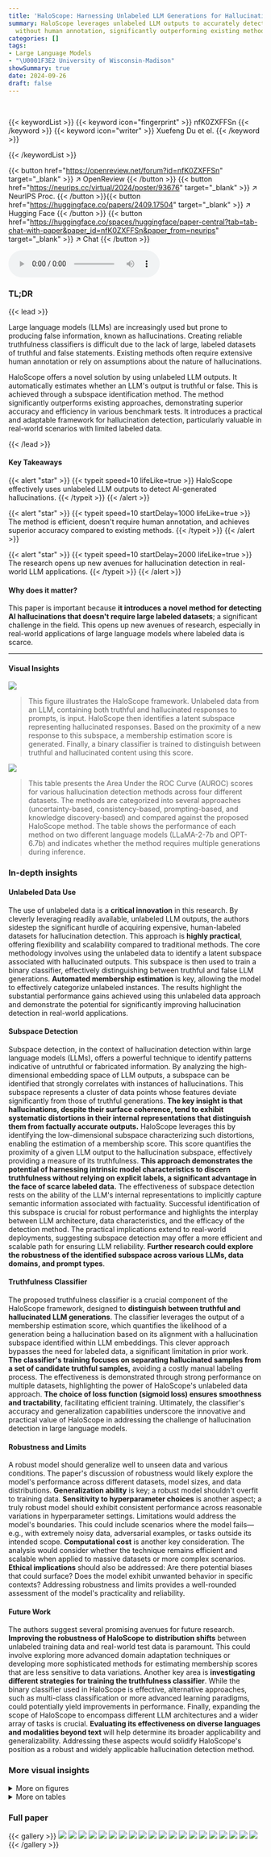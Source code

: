 ```yaml
---
title: 'HaloScope: Harnessing Unlabeled LLM Generations for Hallucination Detection'
summary: HaloScope leverages unlabeled LLM outputs to accurately detect AI hallucinations
  without human annotation, significantly outperforming existing methods.
categories: []
tags:
- Large Language Models
- "\U0001F3E2 University of Wisconsin-Madison"
showSummary: true
date: 2024-09-26
draft: false
---
```


<br>

{{< keywordList >}}
{{< keyword icon="fingerprint" >}} nfK0ZXFFSn {{< /keyword >}}
{{< keyword icon="writer" >}} Xuefeng Du et el. {{< /keyword >}}
 
{{< /keywordList >}}

{{< button href="https://openreview.net/forum?id=nfK0ZXFFSn" target="_blank" >}}
↗ OpenReview
{{< /button >}}
{{< button href="https://neurips.cc/virtual/2024/poster/93676" target="_blank" >}}
↗ NeurIPS Proc.
{{< /button >}}{{< button href="https://huggingface.co/papers/2409.17504" target="_blank" >}}
↗ Hugging Face
{{< /button >}}
{{< button href="https://huggingface.co/spaces/huggingface/paper-central?tab=tab-chat-with-paper&paper_id=nfK0ZXFFSn&paper_from=neurips" target="_blank" >}}
↗ Chat
{{< /button >}}



<audio controls>
    <source src="https://ai-paper-reviewer.com/nfK0ZXFFSn/podcast.wav" type="audio/wav">
    Your browser does not support the audio element.
</audio>


### TL;DR


{{< lead >}}

Large language models (LLMs) are increasingly used but prone to producing false information, known as hallucinations.  Creating reliable truthfulness classifiers is difficult due to the lack of large, labeled datasets of truthful and false statements. Existing methods often require extensive human annotation or rely on assumptions about the nature of hallucinations. 

HaloScope offers a novel solution by using unlabeled LLM outputs. It automatically estimates whether an LLM's output is truthful or false. This is achieved through a subspace identification method.  The method significantly outperforms existing approaches, demonstrating superior accuracy and efficiency in various benchmark tests. It introduces a practical and adaptable framework for hallucination detection, particularly valuable in real-world scenarios with limited labeled data.

{{< /lead >}}


#### Key Takeaways

{{< alert "star" >}}
{{< typeit speed=10 lifeLike=true >}} HaloScope effectively uses unlabeled LLM outputs to detect AI-generated hallucinations. {{< /typeit >}}
{{< /alert >}}

{{< alert "star" >}}
{{< typeit speed=10 startDelay=1000 lifeLike=true >}} The method is efficient, doesn't require human annotation, and achieves superior accuracy compared to existing methods. {{< /typeit >}}
{{< /alert >}}

{{< alert "star" >}}
{{< typeit speed=10 startDelay=2000 lifeLike=true >}} The research opens up new avenues for hallucination detection in real-world LLM applications. {{< /typeit >}}
{{< /alert >}}

#### Why does it matter?
This paper is important because **it introduces a novel method for detecting AI hallucinations that doesn't require large labeled datasets**; a significant challenge in the field.  This opens up new avenues of research, especially in real-world applications of large language models where labeled data is scarce.

------
#### Visual Insights



![](https://ai-paper-reviewer.com/nfK0ZXFFSn/figures_1_1.jpg)

> This figure illustrates the HaloScope framework.  Unlabeled data from an LLM, containing both truthful and hallucinated responses to prompts, is input.  HaloScope then identifies a latent subspace representing hallucinated responses. Based on the proximity of a new response to this subspace, a membership estimation score is generated. Finally, a binary classifier is trained to distinguish between truthful and hallucinated content using this score.





![](https://ai-paper-reviewer.com/nfK0ZXFFSn/tables_5_1.jpg)

> This table presents the Area Under the ROC Curve (AUROC) scores for various hallucination detection methods across four different datasets.  The methods are categorized into several approaches (uncertainty-based, consistency-based, prompting-based, and knowledge discovery-based) and compared against the proposed HaloScope method. The table shows the performance of each method on two different language models (LLaMA-2-7b and OPT-6.7b) and indicates whether the method requires multiple generations during inference.





### In-depth insights


#### Unlabeled Data Use
The use of unlabeled data is a **critical innovation** in this research.  By cleverly leveraging readily available, unlabeled LLM outputs, the authors sidestep the significant hurdle of acquiring expensive, human-labeled datasets for hallucination detection. This approach is **highly practical**, offering flexibility and scalability compared to traditional methods. The core methodology involves using the unlabeled data to identify a latent subspace associated with hallucinated outputs. This subspace is then used to train a binary classifier, effectively distinguishing between truthful and false LLM generations.  **Automated membership estimation** is key, allowing the model to effectively categorize unlabeled instances.  The results highlight the substantial performance gains achieved using this unlabeled data approach and demonstrate the potential for significantly improving hallucination detection in real-world applications.

#### Subspace Detection
Subspace detection, in the context of hallucination detection within large language models (LLMs), offers a powerful technique to identify patterns indicative of untruthful or fabricated information.  By analyzing the high-dimensional embedding space of LLM outputs, a subspace can be identified that strongly correlates with instances of hallucinations. This subspace represents a cluster of data points whose features deviate significantly from those of truthful generations. **The key insight is that hallucinations, despite their surface coherence, tend to exhibit systematic distortions in their internal representations that distinguish them from factually accurate outputs.** HaloScope leverages this by identifying the low-dimensional subspace characterizing such distortions, enabling the estimation of a membership score. This score quantifies the proximity of a given LLM output to the hallucination subspace, effectively providing a measure of its truthfulness. **This approach demonstrates the potential of harnessing intrinsic model characteristics to discern truthfulness without relying on explicit labels, a significant advantage in the face of scarce labeled data.** The effectiveness of subspace detection rests on the ability of the LLM's internal representations to implicitly capture semantic information associated with factuality.  Successful identification of this subspace is crucial for robust performance and highlights the interplay between LLM architecture, data characteristics, and the efficacy of the detection method. The practical implications extend to real-world deployments, suggesting subspace detection may offer a more efficient and scalable path for ensuring LLM reliability.  **Further research could explore the robustness of the identified subspace across various LLMs, data domains, and prompt types**.

#### Truthfulness Classifier
The proposed truthfulness classifier is a crucial component of the HaloScope framework, designed to **distinguish between truthful and hallucinated LLM generations**.  The classifier leverages the output of a membership estimation score, which quantifies the likelihood of a generation being a hallucination based on its alignment with a hallucination subspace identified within LLM embeddings. This clever approach bypasses the need for labeled data, a significant limitation in prior work.  **The classifier's training focuses on separating hallucinated samples from a set of candidate truthful samples,**  avoiding a costly manual labeling process. The effectiveness is demonstrated through strong performance on multiple datasets, highlighting the power of HaloScope's unlabeled data approach.  **The choice of loss function (sigmoid loss) ensures smoothness and tractability**, facilitating efficient training.  Ultimately, the classifier's accuracy and generalization capabilities underscore the innovative and practical value of HaloScope in addressing the challenge of hallucination detection in large language models.

#### Robustness and Limits
A robust model should generalize well to unseen data and various conditions.  The paper's discussion of robustness would likely explore the model's performance across different datasets, model sizes, and data distributions.  **Generalization ability** is key; a robust model shouldn't overfit to training data.  **Sensitivity to hyperparameter choices** is another aspect; a truly robust model should exhibit consistent performance across reasonable variations in hyperparameter settings.  Limitations would address the model's boundaries.  This could include scenarios where the model fails—e.g., with extremely noisy data, adversarial examples, or tasks outside its intended scope.  **Computational cost** is another key consideration.  The analysis would consider whether the technique remains efficient and scalable when applied to massive datasets or more complex scenarios.  **Ethical implications** should also be addressed:  Are there potential biases that could surface? Does the model exhibit unwanted behavior in specific contexts?  Addressing robustness and limits provides a well-rounded assessment of the model's practicality and reliability.

#### Future Work
The authors suggest several promising avenues for future research.  **Improving the robustness of HaloScope to distribution shifts** between unlabeled training data and real-world test data is paramount.  This could involve exploring more advanced domain adaptation techniques or developing more sophisticated methods for estimating membership scores that are less sensitive to data variations.  Another key area is **investigating different strategies for training the truthfulness classifier**. While the binary classifier used in HaloScope is effective, alternative approaches, such as multi-class classification or more advanced learning paradigms, could potentially yield improvements in performance.  Finally, expanding the scope of HaloScope to encompass different LLM architectures and a wider array of tasks is crucial.  **Evaluating its effectiveness on diverse languages and modalities beyond text** will help determine its broader applicability and generalizability.  Addressing these aspects would solidify HaloScope's position as a robust and widely applicable hallucination detection method.


### More visual insights

<details>
<summary>More on figures
</summary>


![](https://ai-paper-reviewer.com/nfK0ZXFFSn/figures_3_1.jpg)

> This figure visually represents the core idea behind HaloScope's membership estimation.  It shows two distinct clusters of data points, representing truthful (orange) and hallucinated (purple) LLM generations. Each point is an embedding vector from a language model.  A line (v1, the top singular vector) is drawn through the origin, representing the subspace identified by HaloScope that best separates these two clusters. The distance from each data point to this line (its projection onto the line) is used as the membership score.  Hallucinated samples tend to project farther from the origin along v1 than truthful samples, making it possible to distinguish them based on their projection.


![](https://ai-paper-reviewer.com/nfK0ZXFFSn/figures_6_1.jpg)

> This figure demonstrates three key aspects of the HaloScope framework. (a) shows the model's ability to generalize across different datasets. The source dataset is used to extract a subspace, which is then applied to other target datasets.  The results indicate strong transferability. (b) explores the impact of the number of subspace components (k) on the model's performance. The AUROC is plotted against different values of k, showing that a moderate number of components leads to optimal results. (c) investigates the effectiveness of using different layers of the LLM for subspace extraction.  Performance varies across different layers, highlighting the importance of choosing the optimal layer for embedding feature extraction.


![](https://ai-paper-reviewer.com/nfK0ZXFFSn/figures_7_1.jpg)

> This figure compares the performance of HaloScope with a simpler method that directly uses the membership score for hallucination detection, without training a binary classifier.  The simpler method involves projecting the representation of a test sample onto the extracted subspace.  The bar chart shows the AUROC scores for both methods across four datasets: TRUTHFULQA, TriviaQA, COQA, and TydiQA-GP.  HaloScope consistently outperforms the direct projection approach, demonstrating the effectiveness of leveraging unlabeled data for training a more generalizable truthfulness classifier.


![](https://ai-paper-reviewer.com/nfK0ZXFFSn/figures_8_1.jpg)

> This figure compares the performance of HaloScope with a supervised oracle (trained on labeled data) for hallucination detection. The results show that HaloScope achieves comparable performance to the supervised oracle on the TRUTHFULQA dataset (AUROC of 78.64% vs. 81.04%). This demonstrates that HaloScope's accuracy in detecting hallucinations is quite high, especially considering it does not rely on manual annotations.  The bar chart presents AUROC scores for both HaloScope and the labeled data approach across four datasets: TRUTHFULQA, TriviaQA, COQA, and TydiQA-GP.


![](https://ai-paper-reviewer.com/nfK0ZXFFSn/figures_8_2.jpg)

> This figure illustrates the HaloScope framework.  Unlabeled data from an LLM (both truthful and hallucinated) is input.  HaloScope identifies a latent subspace representing hallucinated statements. A membership estimation score determines if a data point falls within this subspace. Finally, a binary classifier is trained using this subspace and the membership scores to determine if a given LLM generation is truthful or not.


![](https://ai-paper-reviewer.com/nfK0ZXFFSn/figures_14_1.jpg)

> This figure shows the distribution of the membership estimation score for truthful and hallucinated samples in the unlabeled LLM generations of TYDIQA-GP.  The score is calculated using LLM representations from the 14th layer of LLaMA-2-chat-7b. The distributions show a reasonable separation between truthful and hallucinated generations, indicating the effectiveness of the score in distinguishing between the two types of data.


</details>




<details>
<summary>More on tables
</summary>


![](https://ai-paper-reviewer.com/nfK0ZXFFSn/tables_6_1.jpg)
> This table presents the Area Under the ROC Curve (AUROC) scores for various hallucination detection methods on four different datasets: TRUTHFULQA, TRIVIAQA, COQA, and TYDIQA-GP.  The methods are compared using two different language models: LLaMA-2 and OPT, each with two different sizes (7B and 13B parameters). The table also indicates whether each method uses single sampling or multiple generations during inference.  Higher AUROC values indicate better performance.

![](https://ai-paper-reviewer.com/nfK0ZXFFSn/tables_7_1.jpg)
> This table presents the Area Under the ROC Curve (AUROC) scores for hallucination detection using different embedding locations within the multi-head attention (MHA) architecture of LLMs.  It compares performance across two models (LLaMA-2-chat-7b and OPT-6.7b) and two datasets (TRUTHFULQA and TYDIQA-GP). The three embedding locations are: the output of the transformer block (f), the output of the self-attention module (Attn(f)), and the output of the feedforward layer (Q Attn(f)). The results show variation in performance depending on the model and embedding location.

![](https://ai-paper-reviewer.com/nfK0ZXFFSn/tables_7_2.jpg)
> This table presents the results of an ablation study on different design choices for the membership estimation score in the HaloScope model.  It compares the performance of three different score designs: a non-weighted score, a score that sums up layer-wise scores, and the HaloScope model's proposed score (which uses a weighted sum of singular vectors). The results are shown for two different LLMs (LLaMA-2-chat-7b and OPT-6.7b) and two datasets (TRUTHFULQA and TydiQA-GP).  The table demonstrates that HaloScope's proposed score significantly outperforms the other approaches, highlighting the effectiveness of its design choices.

![](https://ai-paper-reviewer.com/nfK0ZXFFSn/tables_15_1.jpg)
> This table compares the performance of HaloScope against several other hallucination detection methods using the Rouge-L metric for evaluating the similarity between generated text and ground truth.  It shows the Area Under the ROC Curve (AUROC) scores for each method on two datasets: TRUTHFULQA and TYDIQA-GP. The 'Single sampling' column indicates whether a method requires multiple generations during inference.  Bold numbers highlight the best performing methods on each dataset.

![](https://ai-paper-reviewer.com/nfK0ZXFFSn/tables_15_2.jpg)
> This table presents the results of a hallucination detection experiment using a different random dataset split.  It compares HaloScope's performance against several baseline methods on two datasets, TRUTHFULQA and TYDIQA-GP. The table shows the Area Under the Receiver Operating Characteristic curve (AUROC) for each method, indicating its ability to distinguish between truthful and hallucinated generations.  The 'Single sampling' column indicates whether each method uses a single generation or multiple generations during testing.

![](https://ai-paper-reviewer.com/nfK0ZXFFSn/tables_16_1.jpg)
> This table presents the results of a study comparing two different sampling methods used for identifying hallucination subspaces in the HaloScope model.  The methods are multinomial sampling and greedy sampling (the authors' approach). The table shows that the greedy sampling method resulted in slightly better performance (higher AUROC scores) for both the TRUTHFULQA and TYDIQA-GP datasets, when using the LLaMA-2-chat-7b model. This suggests that the greedy sampling strategy might be more effective for the subspace identification task within the HaloScope framework. 

![](https://ai-paper-reviewer.com/nfK0ZXFFSn/tables_16_2.jpg)
> This table shows the impact of the number of unlabeled LLM generations used for training the hallucination detection model.  The AUROC (Area Under the Receiver Operating Characteristic curve) scores for TRUTHFULQA are presented for different sample sizes (N) ranging from 100 to 512. The results indicate that a larger sample size generally leads to improved performance, although the effect is not strictly monotonic.

![](https://ai-paper-reviewer.com/nfK0ZXFFSn/tables_16_3.jpg)
> This table compares the performance of HaloScope against other methods using different uncertainty scores for filtering the unlabeled data before training the truthfulness classifier.  The results show that HaloScope achieves significantly better performance (higher AUROC) on both the TRUTHFULQA and TYDIQA-GP datasets than the baselines (Semantic Entropy, SelfCKGPT, and CCS*).

![](https://ai-paper-reviewer.com/nfK0ZXFFSn/tables_17_1.jpg)
> This table presents the performance of HaloScope and baseline methods on two additional tasks: text continuation and text summarization.  It shows the area under the ROC curve (AUROC) for each method on each task, demonstrating that HaloScope outperforms the baselines on both tasks. The results highlight the generalizability of HaloScope to various NLG tasks.

</details>




### Full paper

{{< gallery >}}
<img src="https://ai-paper-reviewer.com/nfK0ZXFFSn/1.png" class="grid-w50 md:grid-w33 xl:grid-w25" />
<img src="https://ai-paper-reviewer.com/nfK0ZXFFSn/2.png" class="grid-w50 md:grid-w33 xl:grid-w25" />
<img src="https://ai-paper-reviewer.com/nfK0ZXFFSn/3.png" class="grid-w50 md:grid-w33 xl:grid-w25" />
<img src="https://ai-paper-reviewer.com/nfK0ZXFFSn/4.png" class="grid-w50 md:grid-w33 xl:grid-w25" />
<img src="https://ai-paper-reviewer.com/nfK0ZXFFSn/5.png" class="grid-w50 md:grid-w33 xl:grid-w25" />
<img src="https://ai-paper-reviewer.com/nfK0ZXFFSn/6.png" class="grid-w50 md:grid-w33 xl:grid-w25" />
<img src="https://ai-paper-reviewer.com/nfK0ZXFFSn/7.png" class="grid-w50 md:grid-w33 xl:grid-w25" />
<img src="https://ai-paper-reviewer.com/nfK0ZXFFSn/8.png" class="grid-w50 md:grid-w33 xl:grid-w25" />
<img src="https://ai-paper-reviewer.com/nfK0ZXFFSn/9.png" class="grid-w50 md:grid-w33 xl:grid-w25" />
<img src="https://ai-paper-reviewer.com/nfK0ZXFFSn/10.png" class="grid-w50 md:grid-w33 xl:grid-w25" />
<img src="https://ai-paper-reviewer.com/nfK0ZXFFSn/11.png" class="grid-w50 md:grid-w33 xl:grid-w25" />
<img src="https://ai-paper-reviewer.com/nfK0ZXFFSn/12.png" class="grid-w50 md:grid-w33 xl:grid-w25" />
<img src="https://ai-paper-reviewer.com/nfK0ZXFFSn/13.png" class="grid-w50 md:grid-w33 xl:grid-w25" />
<img src="https://ai-paper-reviewer.com/nfK0ZXFFSn/14.png" class="grid-w50 md:grid-w33 xl:grid-w25" />
<img src="https://ai-paper-reviewer.com/nfK0ZXFFSn/15.png" class="grid-w50 md:grid-w33 xl:grid-w25" />
<img src="https://ai-paper-reviewer.com/nfK0ZXFFSn/16.png" class="grid-w50 md:grid-w33 xl:grid-w25" />
<img src="https://ai-paper-reviewer.com/nfK0ZXFFSn/17.png" class="grid-w50 md:grid-w33 xl:grid-w25" />
<img src="https://ai-paper-reviewer.com/nfK0ZXFFSn/18.png" class="grid-w50 md:grid-w33 xl:grid-w25" />
<img src="https://ai-paper-reviewer.com/nfK0ZXFFSn/19.png" class="grid-w50 md:grid-w33 xl:grid-w25" />
<img src="https://ai-paper-reviewer.com/nfK0ZXFFSn/20.png" class="grid-w50 md:grid-w33 xl:grid-w25" />
{{< /gallery >}}